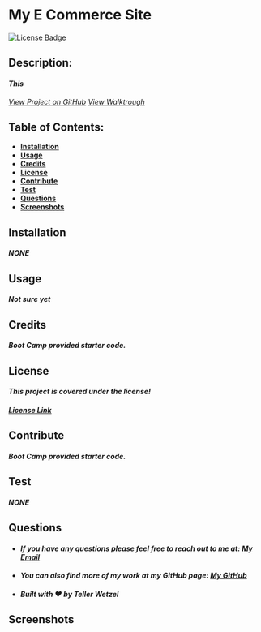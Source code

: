 # My E Commerce Site

[![License Badge](https://img.shields.io/badge/license-ISC-blue.svg)](#license)

## Description:

#### _This_

_[View Project on GitHub](https://github.com/teller35/my-e-commerce-site)_
_[View Walktrough](https://drive.google.com/file/d/1TMwjCnWwXzRHhMbniakY1z0EEnuf1G_o/view?usp=sharing)_

## Table of Contents:

- [**Installation**](#installation)
- [**Usage**](#usage)
- [**Credits**](#credits)
- [**License**](#license)
- [**Contribute**](#contribute)
- [**Test**](#test)
- [**Questions**](#questions)
- [**Screenshots**](#screenshots)

## Installation

#### _NONE_

## Usage

#### _Not sure yet_

## Credits

#### _Boot Camp provided starter code._

## License

#### _This project is covered under the license!_

#### _[License Link](https://choosealicense.com/licenses/isc)_

## Contribute

#### _Boot Camp provided starter code._

## Test

#### _NONE_

## Questions

- #### _If you have any questions please feel free to reach out to me at: <a href='mailto:tellerwetzel@yahoo.com'></i>My Email</a>_
- #### _You can also find more of my work at my GitHub page: [My GitHub](https://github.com/teller35)_
- #### _Built with ❤️ by Teller Wetzel_

## Screenshots
